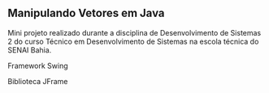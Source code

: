 ## Manipulando Vetores em Java

Mini projeto realizado durante a disciplina de Desenvolvimento de Sistemas 2 do curso Técnico em Desenvolvimento de Sistemas na escola técnica do SENAI Bahia.

Framework Swing

Biblioteca JFrame



